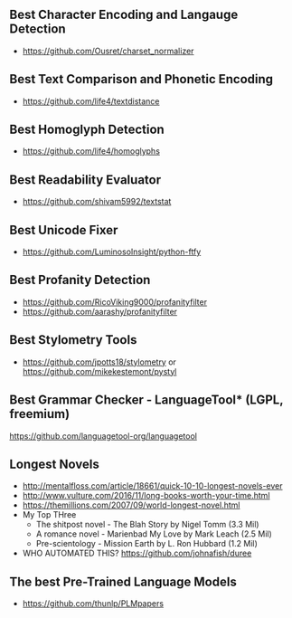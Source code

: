 ## Best Character Encoding and Langauge Detection
- https://github.com/Ousret/charset_normalizer

## Best Text Comparison and Phonetic Encoding
- https://github.com/life4/textdistance

## Best Homoglyph Detection
- https://github.com/life4/homoglyphs

## Best Readability Evaluator
- https://github.com/shivam5992/textstat

## Best Unicode Fixer
- https://github.com/LuminosoInsight/python-ftfy

## Best Profanity Detection
- https://github.com/RicoViking9000/profanityfilter
- https://github.com/aarashy/profanityfilter

## Best Stylometry Tools
- https://github.com/jpotts18/stylometry or https://github.com/mikekestemont/pystyl

## Best Grammar Checker - LanguageTool* (LGPL, freemium)
https://github.com/languagetool-org/languagetool

## Longest Novels
- http://mentalfloss.com/article/18661/quick-10-10-longest-novels-ever
- http://www.vulture.com/2016/11/long-books-worth-your-time.html
- https://themillions.com/2007/09/world-longest-novel.html
- My Top THree
  - The shitpost novel - The Blah Story by Nigel Tomm (3.3 Mil)
  - A romance novel - Marienbad My Love by Mark Leach (2.5 Mil)
  - Pre-scientology - Mission Earth by L. Ron Hubbard (1.2 Mil)
- WHO AUTOMATED THIS? https://github.com/johnafish/duree

## The best Pre-Trained Language Models
- https://github.com/thunlp/PLMpapers
